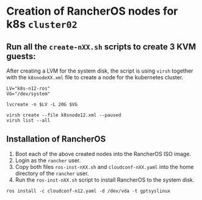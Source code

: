 # Creation of RancherOS nodes for k8s `cluster02`

## Run all the `create-nXX.sh` scripts to create 3 KVM guests:

After creating a LVM for the system disk, the script is using `virsh` together
with the `k8snodeXX.xml` file to create a node for the kubernetes cluster.
```
LV="k8s-n12-ros"
VG="/dev/system"

lvcreate -n $LV -L 20G $VG

virsh create --file k8snode12.xml --paused
virsh list --all
```

## Installation of RancherOS
1. Boot each of the above created nodes into the RancherOS ISO image.
2. Login as the `rancher` user.
3. Copy both files `ros-inst-nXX.sh` and `cloudconf-nXX.yaml` into the home directory of the `rancher` user.
4. Run the `ros-inst-nXX.sh` script to install RancherOS to the system disk.
```
ros install -c cloudconf-n12.yaml -d /dev/vda -t gptsyslinux
```

